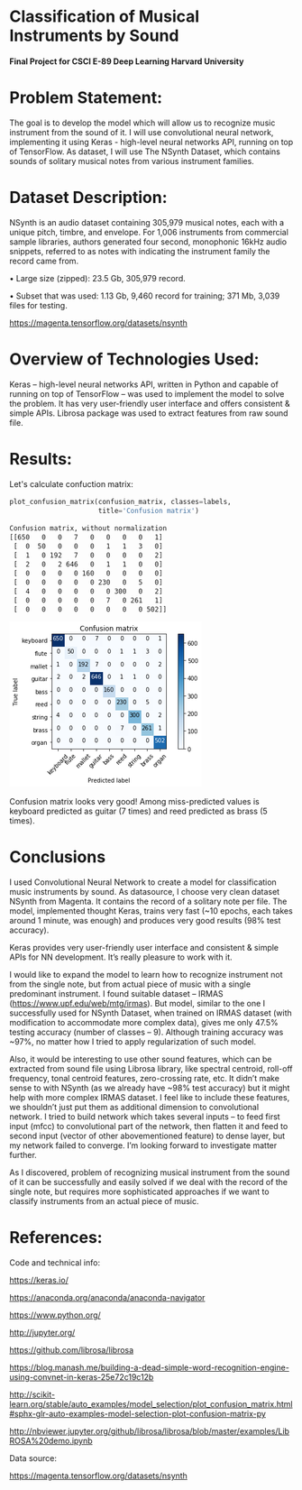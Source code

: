 
# Classification of Musical Instruments by Sound

#### Final Project for CSCI E-89 Deep Learning  Harvard University 


# Problem Statement:  

The goal is to develop the model which will allow us to recognize music instrument from the sound of it. I will use convolutional neural network, implementing it using Keras -  high-level neural networks API, running on top of TensorFlow. As dataset, I will use The NSynth Dataset, which contains sounds of solitary musical notes from various instrument families.

# Dataset Description: 

NSynth is an audio dataset containing 305,979 musical notes, each with a unique pitch, timbre, and envelope. For 1,006 instruments from commercial sample libraries, authors generated four second, monophonic 16kHz audio snippets, referred to as notes with indicating the instrument family the record came from.

•	Large size (zipped): 23.5 Gb, 305,979 record.

•	Subset that was used: 1.13 Gb, 9,460 record for training; 371 Mb, 3,039 files for testing.

https://magenta.tensorflow.org/datasets/nsynth


# Overview of Technologies Used:

Keras – high-level neural networks API, written in Python and capable of running on top of TensorFlow – was used to implement the model to solve the problem. It has very user-friendly user interface and offers consistent & simple APIs. Librosa package was used to extract features from raw sound file. 

# Results:

Let's calculate confuction matrix:


```python
plot_confusion_matrix(confusion_matrix, classes=labels,
                      title='Confusion matrix')

```

    Confusion matrix, without normalization
    [[650   0   0   7   0   0   0   0   1]
     [  0  50   0   0   0   1   1   3   0]
     [  1   0 192   7   0   0   0   0   2]
     [  2   0   2 646   0   1   1   0   0]
     [  0   0   0   0 160   0   0   0   0]
     [  0   0   0   0   0 230   0   5   0]
     [  4   0   0   0   0   0 300   0   2]
     [  0   0   0   0   0   7   0 261   1]
     [  0   0   0   0   0   0   0   0 502]]
    


![png](output_9_1.png)


Confusion matrix looks very good! Among miss-predicted values is keyboard predicted as guitar (7 times) and reed predicted as brass (5 times).

# Conclusions 

I used Convolutional Neural Network to create a model for classification music instruments by sound. As datasource, I choose very clean dataset NSynth from Magenta. It contains the record of a solitary note per file. The model, implemented thought Keras, trains very fast (~10 epochs, each takes around 1 minute, was enough) and produces very good results (98% test accuracy). 

Keras provides very user-friendly user interface and consistent & simple APIs for NN development. It’s really pleasure to work with it.  

I would like to expand the model to learn how to recognize instrument not from the single note, but from actual piece of music with a single predominant instrument. I found suitable dataset – IRMAS (https://www.upf.edu/web/mtg/irmas). But model, similar to the one I successfully used for NSynth Dataset, when trained on IRMAS dataset (with modification to accommodate more complex data), gives me only 47.5% testing accuracy (number of classes – 9). Although training accuracy was ~97%, no matter how I tried to apply regularization of such model. 

Also, it would be interesting to use other sound features, which can be extracted from sound file using Librosa library, like spectral centroid, roll-off frequency, tonal centroid features, zero-crossing rate, etc. It didn’t make sense to with NSynth (as we already have ~98% test accuracy) but it might help with more complex IRMAS dataset.  I feel like to include these features, we shouldn’t just put them as additional dimension to convolutional network. I tried to build network which takes several inputs – to feed first input (mfcc) to convolutional part of the network, then flatten it and feed to second input (vector of other abovementioned feature) to dense layer, but my network failed to converge. I’m looking forward to investigate matter further.

As I discovered, problem of recognizing musical instrument from the sound of it can be successfully and easily solved if we deal with the record of the single note, but requires more sophisticated approaches if we want to classify instruments from an actual piece of music.  


# References: 

Code and technical info:

https://keras.io/

https://anaconda.org/anaconda/anaconda-navigator

https://www.python.org/

http://jupyter.org/

https://github.com/librosa/librosa

https://blog.manash.me/building-a-dead-simple-word-recognition-engine-using-convnet-in-keras-25e72c19c12b

http://scikit-learn.org/stable/auto_examples/model_selection/plot_confusion_matrix.html#sphx-glr-auto-examples-model-selection-plot-confusion-matrix-py

http://nbviewer.jupyter.org/github/librosa/librosa/blob/master/examples/LibROSA%20demo.ipynb

Data source:

https://magenta.tensorflow.org/datasets/nsynth



